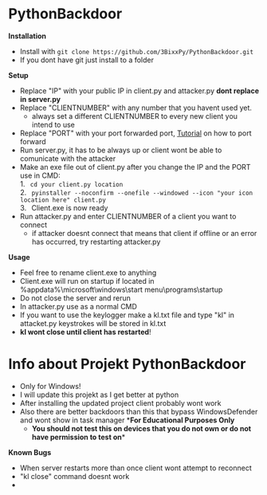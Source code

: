 # PythonBackdoor

**Installation**
- Install with ``` git clone https://github.com/3BixxPy/PythonBackdoor.git ```
- If you dont have git just install to a folder

**Setup**
- Replace "IP" with your public IP in client.py and attacker.py **dont replace in server.py**
- Replace "CLIENTNUMBER" with any number that you havent used yet.
  - always set a different CLIENTNUMBER to every new client you intend to use
- Replace "PORT" with your port forwarded port, [Tutorial](https://www.youtube.com/watch?v=0F53xFGhT-c) on how to port forward
- Run server.py, it has to be always up or client wont be able to comunicate with the attacker
- Make an exe file out of client.py after you change the IP and the PORT use in CMD: \
  1.⠀``` cd your client.py location ```\
  2.⠀```pyinstaller --noconfirm --onefile --windowed --icon "your icon location here" client.py```\
  3.⠀Client.exe is now ready
- Run attacker.py and enter CLIENTNUMBER of a client you want to connect
  - if attacker doesnt connect that means that client if offline or an error has occurred, try restarting attacker.py

**Usage**
- Feel free to rename client.exe to anything
- Client.exe will run on startup if located in %appdata%\microsoft\windows\start menu\programs\startup
- Do not close the server and rerun
- In attacker.py use as a normal CMD
- If you want to use the keylogger make a kl.txt file and type "kl" in attacket.py keystrokes will be stored in kl.txt
- **kl wont close until client has restarted**!

# Info about Projekt PythonBackdoor
- Only for Windows!
- I will update this projekt as I get better at python
- After installing the updated project client probably wont work
- Also there are better backdoors than this that bypass WindowsDefender and wont show in task manager
***For Educational Purposes Only**
   - **You should not test this on devices that you do not own or do not have permission to test on***

**Known Bugs**
- When server restarts more than once client wont attempt to reconnect
- "kl close" command doesnt work
- 
  
